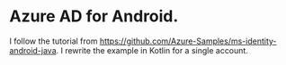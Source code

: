 # Azure AD for Android.
I follow the tutorial from https://github.com/Azure-Samples/ms-identity-android-java. I rewrite the example in Kotlin for a single account.
